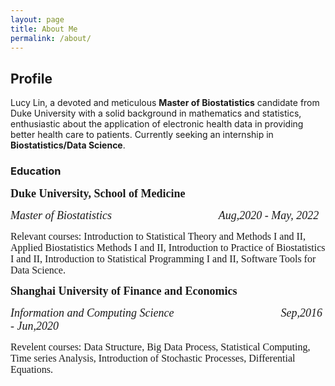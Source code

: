 ```yaml
---
layout: page
title: About Me
permalink: /about/
---
```

## Profile
Lucy Lin, a devoted and meticulous **Master of Biostatistics** candidate from Duke University with a solid background in mathematics and statistics, enthusiastic about the application of electronic health data in providing better health care to patients. Currently seeking an internship in **Biostatistics/Data Science**. 

### Education
**<font size="4" face="Garamond">Duke University, School of Medicine</font>**

_<font size="4" face="Garamond">Master of Biostatistics &emsp;&emsp;&emsp;&emsp;&emsp;&emsp;&emsp;&emsp;&emsp;   Aug,2020 - May, 2022</font>_

<font size="3" face="Garamond">Relevant courses: Introduction to Statistical Theory and Methods I and II, Applied Biostatistics Methods I and II, Introduction to Practice of Biostatistics I and II, Introduction to Statistical Programming I and II, Software Tools for Data Science. </font><br/>

**<font size="4" face="Garamond">Shanghai University of Finance and Economics</font>**

_<font size="4" face="Garamond">Information and Computing Science &emsp;&emsp;&emsp;&emsp;&emsp;&emsp;&emsp;&emsp;&emsp; Sep,2016 - Jun,2020</font>_

<font size="3" face="Garamond" >Revelent courses: Data Structure, Big Data Process, Statistical Computing, Time series Analysis, Introduction of Stochastic Processes, Differential Equations.</font><br/>






